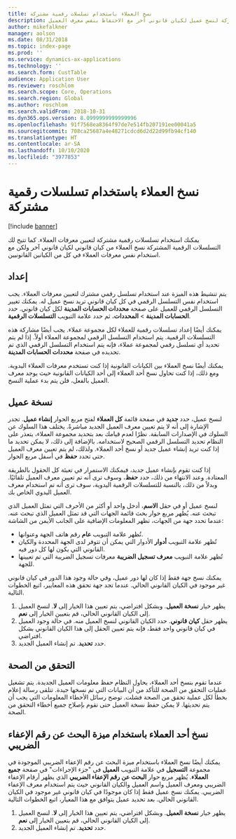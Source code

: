 ```yaml
---
title: نسخ العملاء باستخدام تسلسلات رقمية مشتركة
description: يشرح هذا المقال كيفية استخدام تسلسلات رقمية مشتركة لنسخ عميل لكيان قانوني آخر مع الاحتفاظ بنفس معرف العميل.
author: mikefalkner
manager: aolson
ms.date: 08/31/2018
ms.topic: index-page
ms.prod: ''
ms.service: dynamics-ax-applications
ms.technology: ''
ms.search.form: CustTable
audience: Application User
ms.reviewer: roschlom
ms.search.scope: Core, Operations
ms.search.region: Global
ms.author: roschlom
ms.search.validFrom: 2018-10-31
ms.dyn365.ops.version: 8.0999999999999996
ms.openlocfilehash: 91f7568ea8364f97de7e514fb207191ee00041a5
ms.sourcegitcommit: 708ca25687a4e48271cdcd6d2d22d99fb94cf140
ms.translationtype: HT
ms.contentlocale: ar-SA
ms.lasthandoff: 10/10/2020
ms.locfileid: "3977853"
---
```

# <a name="copy-customers-by-using-shared-number-sequences"></a>نسخ العملاء باستخدام تسلسلات رقمية مشتركة

[!include [banner](../includes/banner.md)]

يمكنك استخدام تسلسلات رقمية مشتركة لتعيين معرفات العملاء. كما تتيح لك التسلسلات الرقمية المشتركة نسخ العملاء من كيان قانوني لكيان قانوني آخر ولكن مع استخدام نفس معرفات العملاء في كل من الكيانين القانونيين.

## <a name="setup"></a>إعداد

يتم تنشيط هذه الميزة عند استخدام تسلسل رقمي مشترك لتعيين معرفات العملاء. يجب استخدام نفس التسلسل الرقمي في كل كيان قانوني تريد نسخ عميل له. يمكنك تغيير التسلسل الرقمي للعميل على صفحة **محددات الحسابات المدينة** لكل كيان قانوني. حدد **الحسابات المدينة** \> **المحددات**، ثم حدد علامة التبويب **التسلسلات الرقمية**.

يمكنك أيضًا إعداد تسلسلات رقمية للعملاء لكل مجموعة عملاء. يجب أيضًا مشاركة هذه التسلسلات الرقمية. يتم استخدام التسلسل الرقمي لمجموعة العملاء أولاً. إذا لم يتم تحديد أي تسلسل رقمي لمجموعة عملاء، فإنه يتم استخدام التسلسل الرقمي الذي تم تحديده في صفحة **محددات الحسابات المدينة**.

يمكنك أيضًا نسخ العملاء بين الكيانات القانونية إذا كنت تستخدم معرفات العملاء اليدوية. ومع ذلك، إذا كنت تحاول نسخ أحد العملاء إلى أحد الكيانات القانونية حيث يوجد معرف العميل بالفعل، فلن يتم بدء عملية النسخ.

## <a name="copy-a-customer"></a>نسخة عميل

لنسخ عميل، حدد **جديد** في صفحة قائمة **كل العملاء** لفتح مربع الحوار **إنشاء عميل**. تجدر الإشارة إلى أنه لا يتم تعيين معرف العميل الجديد مباشرةً. يختلف هذا السلوك عن السلوك في الإصدارات السابقة. نظرًا لعدم قيامك بعد بتحديد مجموعة العملاء، يتعذر على النظام تحديد التسلسل الرقمي الصحيح لاستخدامه. بالإضافة إلى ذلك، لا يمكن تحديد ما إذا كنت تريد إنشاء عميل جديد أو نسخ أحد العملاء. ولذلك، لم يتم تعيين معرف العميل حتى تحدد **حفظ** في أسفل مربع الحوار.

إذا كنت تقوم بإنشاء عميل جديد، فيمكنك الاستمرار في تعبئة كل الحقول بالطريقة المعتادة. وعند الانتهاء من ذلك، حدد **حفظ**، وسوف ترى أنه تم تعيين معرف العميل تلقائيًا. وبدلاً من ذلك، بالنسبة للتسلسلات الرقمية اليدوية، سوف ترى أنه تم استخدام معرف العميل اليدوي الخاص بك.

لنسخ عميل أو في حقل **الاسم**، أدخل واحد أو أكثر من الأحرف التي تمثل العميل الذي تبحث عنه. يُظهر مربع حوار بحث قائمة الجهات التي قد تمثل العميل الذي تبحث عنه. عندما تحدد جهة من الجهات، تظهر المعلومات الإضافية على الجانب الأيمن من الشاشة:

- تُظهر علامة التبويب **عام** رقم هاتف الجهة وعنوانها.
- تُظهر علامة التبويب **أدوار** الأدوار التي يمكن أن تتوفر لدى الجهة المحددة والكيان القانوني التي يكون لها كل دور فيه.
- تُظهر علامة التبويب **معرف تسجيل الضريبة** معرفات تسجيل الضريبة التي تم تعيينها للجهة.

يمكنك نسخ جهة فقط إذا كان لها دور عميل، وفي حالة وجود هذا الدور في كيان قانوني غير موجود في الكيان القانوني الحالي. عندما تجد جهة تحقق هذه المعايير، اتبع الخطوات التالية.

1. يظهر خيار **نسخة العميل**. وبشكل افتراضي، يتم تعيين هذا الخيار إلى **لا**. لنسخ العميل إلى الكيان القانوني الحالي، قم بتعيين الخيار إلى **نعم**. 
2. يظهر حقل **كيان قانوني**. حدد الكيان القانوني لنسخ العميل منه. في حالة وجود العميل في كيان قانوني واحد فقط، فإنه يتم تعيين الحقل إلى هذا الكيان القانوني بشكل افتراضي.
3. حدد **تحديد**. تم إنشاء العميل الجديد.

## <a name="validation"></a>التحقق من الصحة

عندما تقوم بنسخ أحد العملاء، يحاول النظام حفظ معلومات العميل الجديدة. يتم تشغيل عمليات التحقق من الصحة للتأكد من أن البيانات التي تم نسخها جيدة. تتلقى رسالة إعلام بخطأ لكل عملية تحقق من الصحة فشلت. توضح رسائل الأخطاء المعلومات التي يجب أن يتم تحديثها. لا يمكن حفظ نسخة العميل حتى تقوم بإصلاح جميع أخطاء التحقق من الصحة.

## <a name="copy-a-customer-by-using-tax-exempt-number-search-feature"></a>نسخ أحد العملاء باستخدام ميزة البحث عن رقم الإعفاء الضريبي

يمكنك أيضًا نسخ العملاء باستخدام ميزة البحث عن رقم الإعفاء الضريبي الموجودة في مجموعة **التسجيل** في علامة التبويب **العميل** في "جزء الإجراءات" في صفحة **جميع العملاء**. يُظهر مربع حوار **البحث عن رقم الإعفاء الضريبي** الذي يظهر أرقام الإعفاء الضريبي ومعرف العميل واسم العميل والكيان القانوني حيث يتم استخدام معرف الإعفاء الضريبي. يمكنك نسخ عميل فقط إذا كان موجودًا في كيان قانوني غير موجود في الكيان القانوني الحالي. بعد تحديد عميل يتوافق مع هذا المعيار، اتبع الخطوات التالية.

1. يظهر خيار **نسخة العميل**. وبشكل افتراضي، يتم تعيين هذا الخيار إلى **لا**. لنسخ العميل إلى الكيان القانوني الحالي، قم بتعيين الخيار إلى **نعم**. 
2. حدد **تحديد**. تم إنشاء العميل الجديد.
